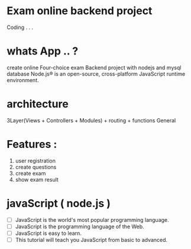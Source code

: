 # Exam online backend project
Coding . . .
# whats App .. ?
create online Four-choice exam Backend project with nodejs and mysql database 
Node.js® is an open-source, cross-platform JavaScript runtime environment.
# architecture
3Layer(Views + Controllers + Modules) + routing  + functions General
# Features : 
1. user registration 
1. create questions 
1. create exam
1. show exam result 

# javaScript ( node.js )
- [ ] JavaScript is the world's most popular programming language.
- [ ] JavaScript is the programming language of the Web.
- [ ] JavaScript is easy to learn.
- [ ] This tutorial will teach you JavaScript from basic to advanced.
